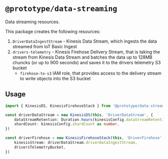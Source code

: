# `@prototype/data-streaming`

Data streaming resources.

This package creates the following resources:

1. `DriverDataIngestStream` - Kinesis Data Stream, which ingests the data streamed from IoT Basic Ingest
2. `drivers-telemetry` - Kinesis Firehose Delivery Stream, that is taking the stream from Kinesis Data Stream and batches the data up to 128MB chuncks (or up to 900 seconds) and saves it to the drivers telemetry S3 bucket
    *  `firehose-to-s3` IAM role, that provides access to the delivery stream to write objects into the S3 bucket

## Usage

```ts
import { KinesisDS, KinesisFirehoseStack } from '@prototype/data-streaming'

const driverDataStream = new KinesisDS(this, 'DriverDataStream', {
    dataStreamRetention: Duration.hours(kinesisConfig.dataStreamRetentionHrs as number),
    shardCount: kinesisConfig.shardCount as number,
})

const driverFirehose = new KinesisFirehoseStack(this, 'DriverFirehose', {
    kinesisStream: driverDataStream.driverDataIngestStream,
    driversTelemetryBucket,
})

```
